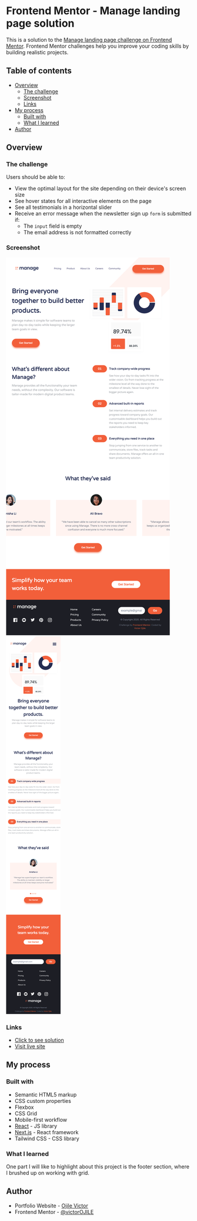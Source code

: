 # Frontend Mentor - Manage landing page solution

This is a solution to the [Manage landing page challenge on Frontend Mentor](https://www.frontendmentor.io/challenges/manage-landing-page-SLXqC6P5). Frontend Mentor challenges help you improve your coding skills by building realistic projects. 

## Table of contents

- [Overview](#overview)
  - [The challenge](#the-challenge)
  - [Screenshot](#screenshot)
  - [Links](#links)
- [My process](#my-process)
  - [Built with](#built-with)
  - [What I learned](#what-i-learned)
- [Author](#author)

## Overview

### The challenge

Users should be able to:

- View the optimal layout for the site depending on their device's screen size
- See hover states for all interactive elements on the page
- See all testimonials in a horizontal slider
- Receive an error message when the newsletter sign up `form` is submitted if:
  - The `input` field is empty
  - The email address is not formatted correctly

### Screenshot

![](./public/manage_laptop_full.png)
![](./public/manage_iphone_12.png)

### Links

- [Click to see solution](https://github.com/victorOJILE/manage_landingpage)
- [Visit live site](https://https://victorojile.github.io/manage_landingpage)

## My process

### Built with

- Semantic HTML5 markup
- CSS custom properties
- Flexbox
- CSS Grid
- Mobile-first workflow
- [React](https://reactjs.org/) - JS library
- [Next.js](https://nextjs.org/) - React framework
- Tailwind CSS - CSS library

### What I learned

One part I will like to highlight about this project is the footer section, where I brushed up on working with grid.

## Author

- Portfolio Website - [Ojile Victor](https://victorojile.github.io/portfolio)
- Frontend Mentor - [@victorOJILE](https://www.frontendmentor.io/profile/victorOJILE)
